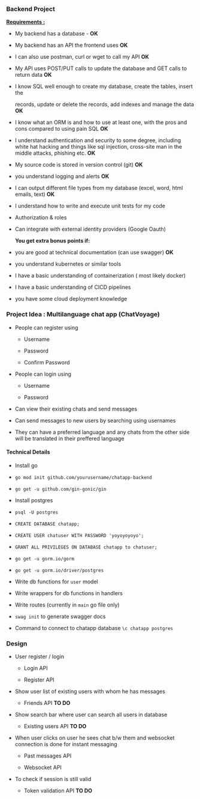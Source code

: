 ### Backend Project

**<u>Requirements : </u>**

- My backend has a database - **OK**

- My backend has an API the frontend uses **OK**

- I can also use postman, curl or wget to call my API **OK**

- My API uses POST/PUT calls to update the database and GET calls to return data **OK**

- I know SQL well enough to create my database, create the tables, insert the 
  
  records, update or delete the records, add indexes and manage the data **OK**

- I know what an ORM is and how to use at least one, with the pros and cons compared to using pain SQL **OK**

- I understand authentication and security to some degree, including white hat hacking and things like sql injection, cross-site man in the middle attacks, phishing etc. **OK**

- My source code is stored in version control (git) **OK**

- you understand logging and alerts **OK**

- I can output different file types from my database (excel, word, html emails, text) **OK**

- I understand how to write and execute unit tests for my code

- Authorization & roles

- Can integrate with external identity providers (Google Oauth)
  
  **You get extra bonus points if:**

- you are good at technical documentation (can use swagger) **OK**

- you understand kubernetes or similar tools

- I have a basic understanding of containerization ( most likely docker)

- I have a basic understanding of CICD pipelines

- you have some cloud deployment knowledge

### Project Idea : Multilanguage chat app (ChatVoyage)

- People can register using 
  
  - Username
  
  - Password 
  
  - Confirm Password 

- People can login using 
  
  - Username 
  
  - Password

- Can view their existing chats and send messages 

- Can send messages to new users by searching using usernames

- They can have a preferred language and any chats from the other side will be translated in their preffered language 

#### Technical Details

- Install go

- `go mod init github.com/yourusername/chatapp-backend`

- `go get -u github.com/gin-gonic/gin`

- Install postgres

- `psql -U postgres`

- `CREATE DATABASE chatapp;`

- `CREATE USER chatuser WITH PASSWORD 'yoyoyoyoyo';`

- `GRANT ALL PRIVILEGES ON DATABASE chatapp to chatuser;`

- `go get -u gorm.io/gorm`

- `go get -u gorm.io/driver/postgres`

- Write db functions for `user` model

- Write wrappers for db functions in handlers 

- Write routes (currently in `main` go file only)

- `swag init` to generate swagger docs 

- Command to connect to chatapp database `\c chatapp postgres`



### Design

- User register / login
  
  - Login API 
  
  - Register API 

- Show user list of existing users with whom he has messages
  
  - Friends API **TO DO**

- Show search bar where user can search all users in database
  
  - Existing users API **TO DO**

- When user clicks on user he sees chat b/w them and websocket connection is done for instant messaging
  
  - Past messages API
  
  - Websocket API

- To check if session is still valid
  
  - Token validation API **TO DO**
